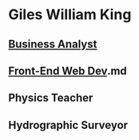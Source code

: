 # Giles William King

## [Business Analyst](businessanalyst.md)
## [Front-End Web Dev](graduatesoftwaredev).md
## Physics Teacher
## Hydrographic Surveyor  


